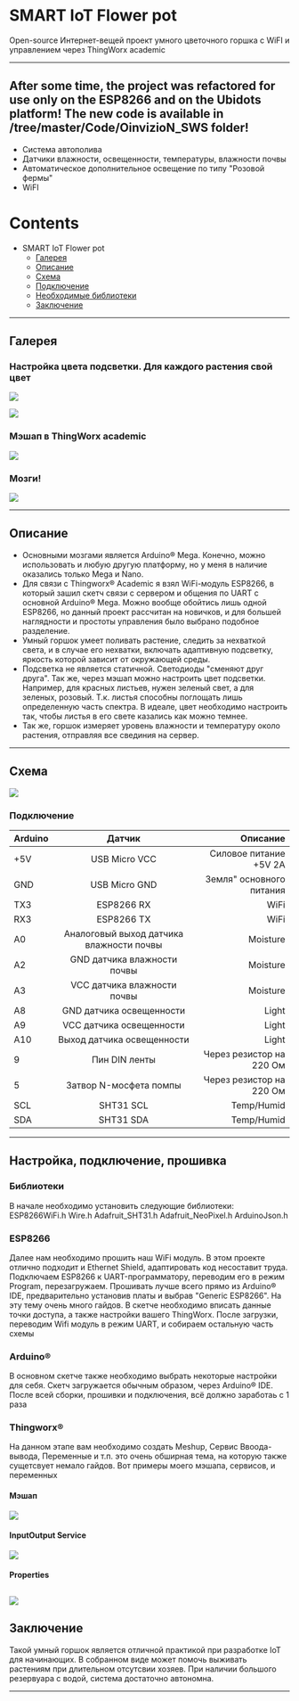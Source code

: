 # SMART IoT Flower pot
Open-source Интернет-вещей проект умного цветочного горшка с WiFI и управлением через ThingWorx academic


------------
After some time, the project was refactored for use only on the ESP8266 and on the Ubidots platform!
The new code is available in /tree/master/Code/OinvizioN_SWS folder!
------------


- Система автополива
- Датчики влажности, освещенности, температуры, влажности почвы
- Автоматическое дополнительное освещение по типу "Розовой фермы"
- WiFI

# Contents
- SMART IoT Flower pot
  - [Галерея](#Галерея)
  - [Описание](#Описание)
  - [Схема](#Схема)
   - [Подключение](#Подключение)
   - [Необходимые библиотеки](#Библиотеки)
  - [Заключение](#Заключение)

------------


## Галерея
### Настройка цвета подсветки. Для каждого растения свой цвет
![](https://raw.github.com/XxOinvizioNxX/SMART_flowerpot/master/Images/Preview-1.jpg)

![](https://raw.github.com/XxOinvizioNxX/SMART_flowerpot/master/Images/Preview-2.jpg)

### Мэшап в ThingWorx academic
![](https://raw.github.com/XxOinvizioNxX/SMART_flowerpot/master/Images/Meshup.png)

### Мозги!
![](https://raw.github.com/XxOinvizioNxX/SMART_flowerpot/master/Images/Hardware.jpg)


------------


## Описание
- Основными мозгами является Arduino® Mega. Конечно, можно использовать и любую другую платформу, но у меня в наличие оказались только Mega и Nano.
- Для связи с Thingworx® Academic я взял WiFi-модуль ESP8266, в который зашил скетч связи с сервером и общения по UART с основной Arduino® Mega. Можно вообще обойтись лишь одной ESP8266, но данный проект рассчитан на новичков, и для большей наглядности и простоты управления было выбрано подобное разделение.
- Умный горшок умеет поливать растение, следить за нехваткой света, и в случае его нехватки, включать адаптивную подсветку, яркость которой зависит от окружающей среды. 
- Подсветка не является статичной. Светодиоды "сменяют друг друга". Так же, через мэшап можно настроить цвет подсветки. Например, для красных листьев, нужен зеленый свет, а для зеленых, розовый. Т.к. листья способны поглощать лишь определенную часть спектра. В идеале, цвет необходимо настроить так, чтобы листья в его свете казались как можно темнее.
- Так же, горшок измеряет уровень влажности и температуру около растения, отправляя все свединия на сервер.


------------


## Схема

![](https://raw.github.com/XxOinvizioNxX/SMART_flowerpot/master/Images/MainScheme.jpg)

### Подключение
                    
| Arduino  | Датчик  | Описание |
| :------------ |:---------------:| -----:|
| +5V      | USB Micro VCC | Силовое питание +5V 2A |
| GND     | USB Micro GND |   Земля" основного питания |
| TX3 | ESP8266 RX        |    WiFi |
| RX3 | ESP8266 TX        |    WiFi |
| A0 | Аналоговый выход датчика влажности почвы   |  Moisture   |
| A2 | GND датчика влажности почвы   |  Moisture    |
| A3 | VCC датчика влажности почвы   |  Moisture   |
| A8 | GND датчика освещенности   |   Light  |
| A9 | VCC датчика освещенности   |  Light   |
| A10 | Выход датчика освещенности   |   Light  |
| 9 |  Пин DIN ленты   | Через резистор на 220 Ом   |
| 5 |  Затвор N-мосфета помпы   | Через резистор на 220 Ом   |
| SCL |  SHT31 SCL   | Temp/Humid   |
| SDA |  SHT31 SDA  | Temp/Humid   |
                    



------------

## Настройка, подключение, прошивка

### Библиотеки
В начале необходимо установить следующие библиотеки:
ESP8266WiFi.h
Wire.h
Adafruit_SHT31.h
Adafruit_NeoPixel.h
ArduinoJson.h

### ESP8266
Далее нам необходимо прошить наш WiFi модуль. В этом проекте отлично подходит и Ethernet Shield, адаптировать код несоставит труда.
Подключаем ESP8266 к UART-программатору, переводим его в режим Program, перезагружаем. Прошивать лучше всего прямо из Arduino® IDE, предварительно установив платы и выбрав "Generic ESP8266". На эту тему очень много гайдов.
В скетче необходимо вписать данные точки доступа, а также настройки вашего ThingWorx. После загрузки, переводим Wifi модуль в режим UART, и собираем остальную часть схемы

### Arduino®
В основном скетче также необходимо выбрать некоторые настройки для себя. Скетч загружается обычным образом, через Arduino® IDE. После всей сборки, прошивки и подключения, всё должно заработаь с 1 раза

### Thingworx®
На данном этапе вам необходимо создать Meshup, Сервис Ввоода-вывода, Переменные и т.п. это очень обширная тема, на которую также сущетсвует немало гайдов. Вот примеры моего мэшапа, сервисов, и переменных

#### Мэшап
![](https://raw.github.com/XxOinvizioNxX/SMART_flowerpot/master/Images/Meshup.png)

#### InputOutput Service
![](https://raw.github.com/XxOinvizioNxX/SMART_flowerpot/master/Images/InputOutputService.png)

#### Properties
![](https://raw.github.com/XxOinvizioNxX/SMART_flowerpot/master/Images/Properties.png)
------------
## Заключение
Такой умный горшок является отличной практикой при разработке IoT для начинающих. В собранном виде может помочь выживать растениям при длительном отсутсвии хозяев. При наличии большого резервуара с водой, система достаточно автономна.

------------

